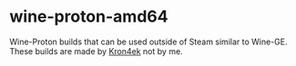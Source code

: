 # wine-proton-amd64
Wine-Proton builds that can be used outside of Steam similar to Wine-GE.
These builds are made by [Kron4ek](https://github.com/Kron4ek) not by me.
